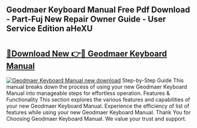 ## Geodmaer Keyboard Manual Free Pdf Download - Part-Fuj New Repair Owner Guide - User Service Edition aHeXU

# <h2><a href="http://bc22164.oget.top/?id=Geodmaer+Keyboard+Manual">🔗Download New 👉🔴 Geodmaer Keyboard Manual</a></h2>

[![Geodmaer Keyboard Manual new download](https://i.imgur.com/5g1atiW.png)](http://bc22164.oget.top/?id=Geodmaer+Keyboard+Manual)
Step-by-Step Guide This manual breaks down the process of using your new Geodmaer Keyboard Manual into manageable steps for effortless operation. Features & Functionality This section explores the various features and capabilities of your new Geodmaer Keyboard Manual. Experience the efficiency of list of features while using your new Geodmaer Keyboard Manual. Thank You for Choosing Geodmaer Keyboard Manual. We value your trust and support.

